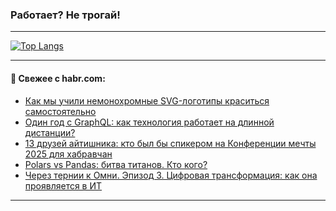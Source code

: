 ### Работает? Не трогай!

---
<!--
#### 🛠️ Technical stack:

![Java](https://img.shields.io/badge/Java-informational?logo=Oracle&style=flat&logoColor=white&color=FF4500)
![Kotlin](https://img.shields.io/badge/Kotlin-informational?logo=Kotlin&style=flat&logoColor=white&color=774D97)
![TS](https://img.shields.io/badge/TypeScript-informational?logo=typeScript&style=flat&logoColor=black&color=017acc)
![Python](https://img.shields.io/badge/Python-informational?logo=Python&style=flat&logoColor=black&color=ffdd54) <br>
![Spring](https://img.shields.io/badge/Spring-informational?logo=Spring&style=flat&logoColor=white&color=6DB33F) 
![SpringBoot](https://img.shields.io/badge/SpringBoot-informational?logo=SpringBoot&style=flat&logoColor=white&color=6DB33F)
![Nest](https://img.shields.io/badge/NestJS-informational?logo=NestJS&style=flat&logoColor=white&color=E0234E) 
![NodeJS](https://img.shields.io/badge/NodeJS-informational?logo=node.js&style=flat&logoColor=white&color=70A760)<br>
![PostgreSQL](https://img.shields.io/badge/PostgreSQL-informational?logo=PostgreSQL&style=flat&logoColor=white&color=DAA520)
![MongoDB](https://img.shields.io/badge/MongoDB-informational?logo=MongoDB&style=flat&logoColor=white&color=870000)
![Apache](https://img.shields.io/badge/Apache-informational?logo=apache&style=flat&logoColor=white&color=f74e28)

___ 
-->

<!--- #### 🛠️ : --->

[![Top Langs](https://github-readme-stats-82jvfl3w3-advtsettinggmailcoms-projects.vercel.app/api/top-langs/?username=zloylis&langs_count=10&hide_title=true&title_color=e6edf3&size_weight=0.5&count_weight=0.5&layout=compact&hide_progress=true&hide_border=true&theme=dracula)](https://github.com/zloylis)

<!---


####  :octocat:&nbsp;&nbsp; Статистика:

![GitHub stats](https://github-readme-stats-u2qms2cxw-advtsettinggmailcoms-projects.vercel.app/api?username=zloylis&show_icons=true&hide_border=true&theme=dracula&title_color=e6edf3&include_all_commits=true&count_private=true&hide_rank=false&hide_title=true&rank_icon=github)
-->
---

#### 💬 Свежее с habr.com:

<!-- BLOG-POST-LIST:START -->
- [Как мы учили немонохромные SVG-логотипы краситься самостоятельно](https://habr.com/ru/companies/tochka/articles/865078/?utm_source=habrahabr&utm_medium=rss&utm_campaign=865078)
- [Один год с GraphQL: как технология работает на длинной дистанции?](https://habr.com/ru/companies/sravni/articles/870030/?utm_source=habrahabr&utm_medium=rss&utm_campaign=870030)
- [13 друзей айтишника: кто был бы спикером на Конференции мечты 2025 для хабравчан](https://habr.com/ru/specials/868498/?utm_source=habrahabr&utm_medium=rss&utm_campaign=868498)
- [Polars vs Pandas: битва титанов. Кто кого?](https://habr.com/ru/companies/ru_mts/articles/870266/?utm_source=habrahabr&utm_medium=rss&utm_campaign=870266)
- [Через тернии к Омни. Эпизод 3. Цифровая трансформация: как она проявляется в ИТ](https://habr.com/ru/companies/vtb/articles/866446/?utm_source=habrahabr&utm_medium=rss&utm_campaign=866446)
<!-- BLOG-POST-LIST:END -->

---
